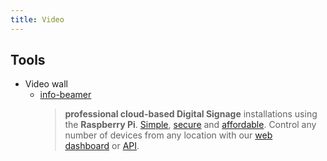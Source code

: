 ```yaml
---
title: Video
---
```

## Tools

- Video wall
    - [info-beamer](https://info-beamer.com/)
      > **professional cloud-based Digital Signage** installations using the **Raspberry Pi**. [Simple](https://info-beamer.com/digital-signage-dashboard-for-raspberry-pi), [secure](https://info-beamer.com/secure-digital-signage-for-the-raspberry-pi) and [affordable](https://info-beamer.com/raspberry-pi-digital-signage-with-affordable-costs). Control any number of devices from any location with our [web dashboard](https://info-beamer.com/digital-signage-dashboard-for-raspberry-pi) or [API](https://info-beamer.com/doc/api).
